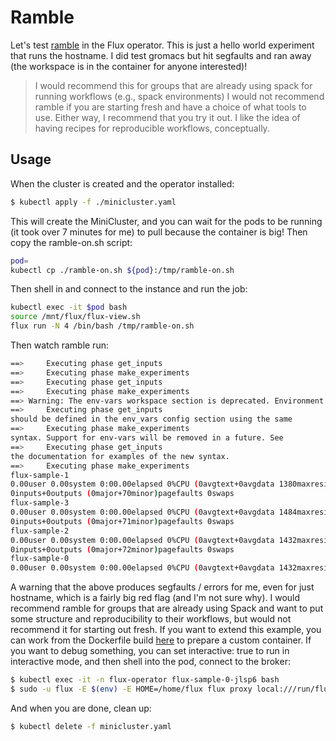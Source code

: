 # Ramble

Let's test [ramble](https://github.com/GoogleCloudPlatform/ramble)
in the Flux operator. This is just a hello world experiment that runs
the hostname. I did test gromacs but hit segfaults and ran away (the workspace
is in the container for anyone interested)!

> I would recommend this for groups that are already using spack for running workflows (e.g., spack environments)
> I would not recommend ramble if you are starting fresh and have a choice of what tools to use.
> Either way, I recommend that you try it out. I like the idea of having recipes for reproducible workflows, conceptually.

## Usage

When the cluster is created and the operator installed:

```bash
$ kubectl apply -f ./minicluster.yaml
```

This will create the MiniCluster, and you can wait for the pods to be running (it took over 7 minutes for me) to pull because the container is big! Then copy the ramble-on.sh script:

```bash
pod=
kubectl cp ./ramble-on.sh ${pod}:/tmp/ramble-on.sh
```
Then shell in and connect to the instance and run the job:

```bash
kubectl exec -it $pod bash
source /mnt/flux/flux-view.sh
flux run -N 4 /bin/bash /tmp/ramble-on.sh
```

Then watch ramble run:

```bash
==>     Executing phase get_inputs
==>     Executing phase make_experiments
==>     Executing phase get_inputs
==>     Executing phase make_experiments
==> Warning: The env-vars workspace section is deprecated. Environment variables
==>     Executing phase get_inputs
should be defined in the env_vars config section using the same
==>     Executing phase make_experiments
syntax. Support for env-vars will be removed in a future. See
==>     Executing phase get_inputs
the documentation for examples of the new syntax.
==>     Executing phase make_experiments
flux-sample-1
0.00user 0.00system 0:00.00elapsed 0%CPU (0avgtext+0avgdata 1380maxresident)k
0inputs+0outputs (0major+70minor)pagefaults 0swaps
flux-sample-3
0.00user 0.00system 0:00.00elapsed 0%CPU (0avgtext+0avgdata 1484maxresident)k
0inputs+0outputs (0major+71minor)pagefaults 0swaps
flux-sample-2
0.00user 0.00system 0:00.00elapsed 0%CPU (0avgtext+0avgdata 1432maxresident)k
0inputs+0outputs (0major+72minor)pagefaults 0swaps
flux-sample-0
0.00user 0.00system 0:00.00elapsed 0%CPU (0avgtext+0avgdata 1432maxresident)k
```

A warning that the above produces segfaults / errors for me, even for just hostname,
which is a fairly big red flag (and I'm not sure why). I would recommend ramble for groups
that are already using Spack and want to put some structure and reproducibility to their workflows,
but would not recommend it for starting out fresh.  If you want to extend this example, you can work
from the Dockerfile build [here](https://github.com/rse-ops/flux-hpc/blob/main/ramble-gromacs/Dockerfile)
to prepare a custom container. If you want to debug something, you can set interactive: true to run in interactive mode, and then shell into the pod, connect to the broker:

```bash
$ kubectl exec -it -n flux-operator flux-sample-0-jlsp6 bash
$ sudo -u flux -E $(env) -E HOME=/home/flux flux proxy local:///run/flux/local bash
```

And when you are done, clean up:

```bash
$ kubectl delete -f minicluster.yaml
```

